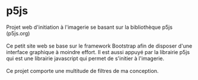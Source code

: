 # p5js
Projet web d'initiation à l'imagerie se basant sur la bibliothèque p5js (p5js.org)
<br><br>
Ce petit site web se base sur le framework Bootstrap afin de disposer d'une interface graphique à moindre effort. Il est aussi appuyé par la librairie p5js qui est une librairie javascript qui permet de s'initier à l'imagerie.<br>
<br>
Ce projet comporte une multitude de filtres de ma conception.
